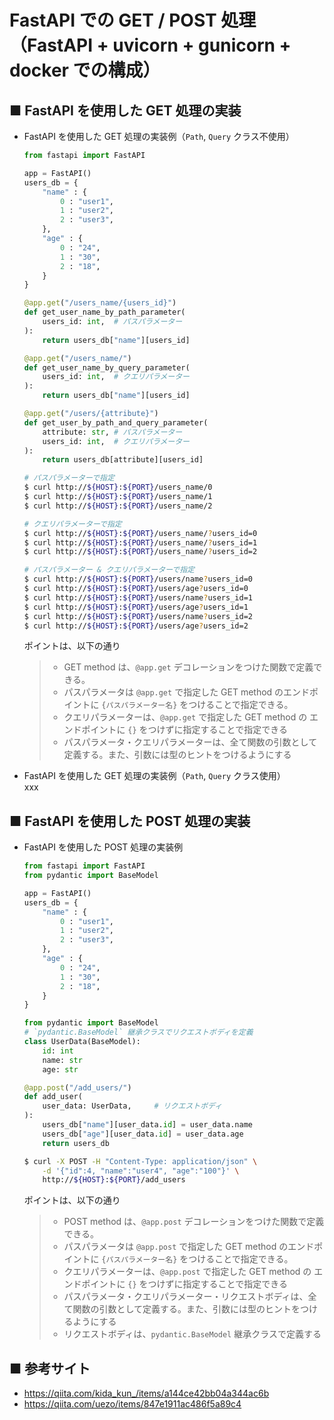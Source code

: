 # FastAPI での GET / POST 処理（FastAPI + uvicorn + gunicorn + docker での構成）

## ■ FastAPI を使用した GET 処理の実装
    
- FastAPI を使用した GET 処理の実装例（`Path`, `Query` クラス不使用）<br>
    ```python
    from fastapi import FastAPI

    app = FastAPI()
    users_db = {
        "name" : {
            0 : "user1",
            1 : "user2",
            2 : "user3",
        },
        "age" : {
            0 : "24",
            1 : "30",
            2 : "18",
        }
    }

    @app.get("/users_name/{users_id}")
    def get_user_name_by_path_parameter(
        users_id: int,  # パスパラメーター
    ):
        return users_db["name"][users_id]

    @app.get("/users_name/")
    def get_user_name_by_query_parameter(
        users_id: int,  # クエリパラメーター
    ):
        return users_db["name"][users_id]

    @app.get("/users/{attribute}")
    def get_user_by_path_and_query_parameter(
        attribute: str, # パスパラメーター
        users_id: int,  # クエリパラメーター
    ):
        return users_db[attribute][users_id]
    ```

    ```sh
    # パスパラメーターで指定
    $ curl http://${HOST}:${PORT}/users_name/0
    $ curl http://${HOST}:${PORT}/users_name/1
    $ curl http://${HOST}:${PORT}/users_name/2
    ```
    ```sh
    # クエリパラメーターで指定
    $ curl http://${HOST}:${PORT}/users_name/?users_id=0
    $ curl http://${HOST}:${PORT}/users_name/?users_id=1
    $ curl http://${HOST}:${PORT}/users_name/?users_id=2
    ```
    ```sh
    # パスパラメーター & クエリパラメーターで指定
    $ curl http://${HOST}:${PORT}/users/name?users_id=0
    $ curl http://${HOST}:${PORT}/users/age?users_id=0
    $ curl http://${HOST}:${PORT}/users/name?users_id=1
    $ curl http://${HOST}:${PORT}/users/age?users_id=1
    $ curl http://${HOST}:${PORT}/users/name?users_id=2
    $ curl http://${HOST}:${PORT}/users/age?users_id=2
    ```

    ポイントは、以下の通り<br>
    > - GET method は、`@app.get` デコレーションをつけた関数で定義できる。
    > - パスパラメータは `@app.get` で指定した GET method のエンドポイントに `{パスパラメーター名}` をつけることで指定できる。
    > - クエリパラメーターは、`@app.get` で指定した GET method の エンドポイントに `{}` をつけずに指定することで指定できる
    > - パスパラメータ・クエリパラメーターは、全て関数の引数として定義する。また、引数には型のヒントをつけるようにする


- FastAPI を使用した GET 処理の実装例（`Path`, `Query` クラス使用）<br>
    xxx

## ■ FastAPI を使用した POST 処理の実装

- FastAPI を使用した POST 処理の実装例<br>
    ```python
    from fastapi import FastAPI
    from pydantic import BaseModel

    app = FastAPI()
    users_db = {
        "name" : {
            0 : "user1",
            1 : "user2",
            2 : "user3",
        },
        "age" : {
            0 : "24",
            1 : "30",
            2 : "18",
        }
    }

    from pydantic import BaseModel
    # `pydantic.BaseModel` 継承クラスでリクエストボディを定義
    class UserData(BaseModel):
        id: int
        name: str
        age: str

    @app.post("/add_users/")
    def add_user(
        user_data: UserData,     # リクエストボディ
    ):
        users_db["name"][user_data.id] = user_data.name
        users_db["age"][user_data.id] = user_data.age
        return users_db
    ```

    ```sh
    $ curl -X POST -H "Content-Type: application/json" \
        -d '{"id":4, "name":"user4", "age":"100"}' \
        http://${HOST}:${PORT}/add_users
    ```

    ポイントは、以下の通り<br>
    > - POST method は、`@app.post` デコレーションをつけた関数で定義できる。
    > - パスパラメータは `@app.post` で指定した GET method のエンドポイントに `{パスパラメーター名}` をつけることで指定できる。
    > - クエリパラメーターは、`@app.post` で指定した GET method の エンドポイントに `{}` をつけずに指定することで指定できる
    > - パスパラメータ・クエリパラメーター・リクエストボディは、全て関数の引数として定義する。また、引数には型のヒントをつけるようにする
    > - リクエストボディは、`pydantic.BaseModel` 継承クラスで定義する


## ■ 参考サイト
- https://qiita.com/kida_kun_/items/a144ce42bb04a344ac6b
- https://qiita.com/uezo/items/847e1911ac486f5a89c4